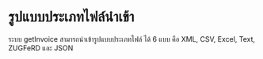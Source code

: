 # รูปแบบประเภทไฟล์นำเข้า

ระบบ getInvoice สามารถนำเข้ารูปแบบประเภทไฟล์ ได้ 6 แบบ คือ XML, CSV, Excel, Text, ZUGFeRD และ JSON
